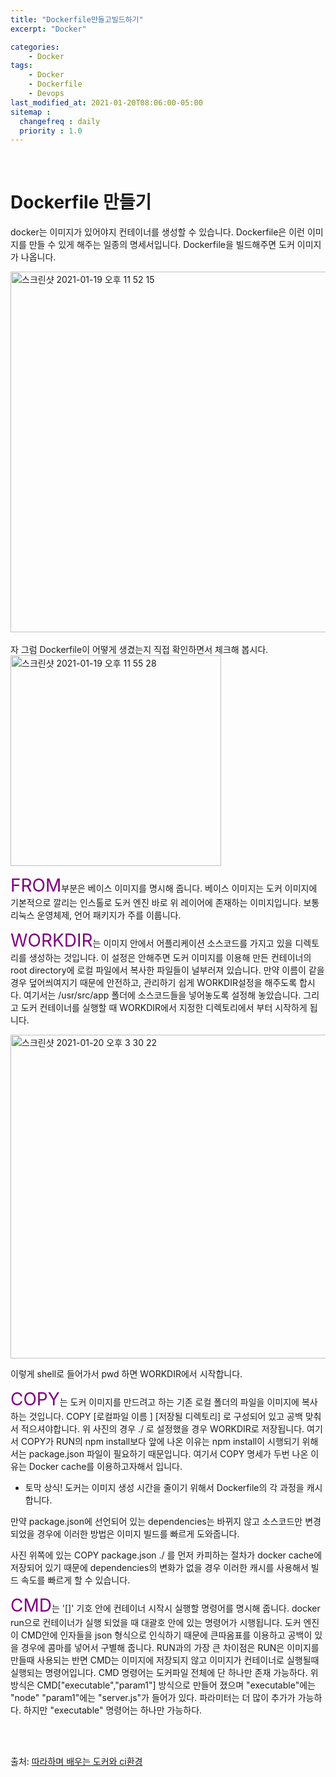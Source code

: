 ```yaml
---
title: "Dockerfile만들고빌드하기"
excerpt: "Docker"

categories:
    - Docker
tags:
    - Docker
    - Dockerfile
    - Devops
last_modified_at: 2021-01-20T08:06:00-05:00
sitemap :
  changefreq : daily
  priority : 1.0
---
```

<br>

# Dockerfile 만들기

docker는 이미지가 있어야지 컨테이너를 생성할 수 있습니다. Dockerfile은 이런 이미지를 만들 수 있게 해주는 일종의 명세서입니다.
Dockerfile을 빌드해주면 도커 이미지가 나옵니다. 

<img width="577" alt="스크린샷 2021-01-19 오후 11 52 15" src="https://user-images.githubusercontent.com/61309514/105135025-a46c8580-5b32-11eb-8c3a-c6db1ca182cb.png">
<br>
<br>
자 그럼 Dockerfile이 어떻게 생겼는지 직접 확인하면서 체크해 봅시다.

<img width="337" alt="스크린샷 2021-01-19 오후 11 55 28" src="https://user-images.githubusercontent.com/61309514/105135063-bcdca000-5b32-11eb-8742-78e1efce2bc6.png">

<span style="color:purple; font-size:2em">FROM</span>부분은 베이스 이미지를 명시해 줍니다.
베이스 이미지는 도커 이미지에 기본적으로 깔리는 인스톨로 도커 엔진 바로 위 레이어에 존재하는 이미지입니다. 보통 리눅스 운영체제, 언어 패키지가 주를 이룹니다.

<span style="color:purple; font-size:2em">WORKDIR</span>는 이미지 안에서 어플리케이션 소스코드를 가지고 있을 디렉토리를 생성하는 것입니다. 이 설정은 안해주면 도커 이미지를 이용해 만든 컨테이너의 root directory에 로컬 파일에서 복사한 파일들이 널부러져 있습니다. 만약 이름이 같을 경우 덮어씌여지기 때문에 안전하고, 관리하기 쉽게 WORKDIR설정을 해주도록 합시다.
여기서는 /usr/src/app 폴더에 소스코드들을 넣어놓도록 설정해 놓았습니다.
그리고 도커 컨테이너를 실행할 때 WORKDIR에서 지정한 디렉토리에서 부터 시작하게 됩니다.

<img width="518" alt="스크린샷 2021-01-20 오후 3 30 22" src="https://user-images.githubusercontent.com/61309514/105136147-8bfd6a80-5b34-11eb-8c33-ad639e9f68a9.png">

이렇게 shell로 들어가서 pwd 하면 WORKDIR에서 시작합니다.


<span style="color:purple; font-size:2em">COPY</span>는 도커 이미지를 만드려고 하는 기존 로컬 폴더의 파일을 이미지에 복사하는 것입니다.
COPY [로컬파일 이름 ] [저장될 디렉토리] 로 구성되어 있고 공백 맞춰서 적으셔야합니다. 위 사진의 경우 ./ 로 설정했을 경우 WORKDIR로 저장됩니다. 여기서 COPY가 RUN의 npm install보다 앞에 나온 이유는 npm install이 시행되기 위해서는 package.json 파일이 필요하기 때문입니다.
여기서 COPY 명세가 두번 나온 이유는 Docker cache를 이용하고자해서 입니다.
+ 토막 상식! 도커는 이미지 생성 시간을 줄이기 위해서 Dockerfile의 각 과정을 캐시합니다.

만약 package.json에 선언되어 있는 dependencies는 바뀌지 않고 소스코드만 변경 되었을 경우에 이러한 방법은 이미지 빌드를 빠르게 도와줍니다.

사진 위쪽에 있는 COPY package.json ./ 를 먼저 카피하는 절차가 docker cache에 저장되어 있기 때문에 dependencies의 변화가 없을 경우 이러한 캐시를 사용해서 빌드 속도를 빠르게 할 수 있습니다.


<span style="color:purple; font-size:2em">CMD</span>는 '[]' 기호 안에 컨테이너 시작시 실행할 명령어를 명시해 줍니다. docker run으로 컨테이너가 실행 되었을 때 대괄호 안에 있는 명령어가 시행됩니다. 도커 엔진이 CMD안에 인자들을 json 형식으로 인식하기 때문에 큰따옴표를 이용하고 공백이 있을 경우에 콤마를 넣어서 구별해 줍니다. RUN과의 가장 큰 차이점은 RUN은 이미지를 만들때 사용되는 반면 CMD는 이미지에 저장되지 않고 이미지가 컨테이너로 실행될때 실행되는 명령어입니다.
CMD 명령어는 도커파일 전체에 단 하나만 존재 가능하다.
위 방식은 CMD["executable","param1"] 방식으로 만들어 졌으며 "executable"에는 "node" "param1"에는 "server.js"가 들어가 있다. 파라미터는 더 많이 추가가 가능하다. 하지만 "executable" 명령어는 하나만 가능하다.

<br>
<br>

출처: [따라하며 배우는 도커와 ci환경](https://www.inflearn.com/course/%EB%94%B0%EB%9D%BC%ED%95%98%EB%A9%B0-%EB%B0%B0%EC%9A%B0%EB%8A%94-%EB%8F%84%EC%BB%A4-ci#)